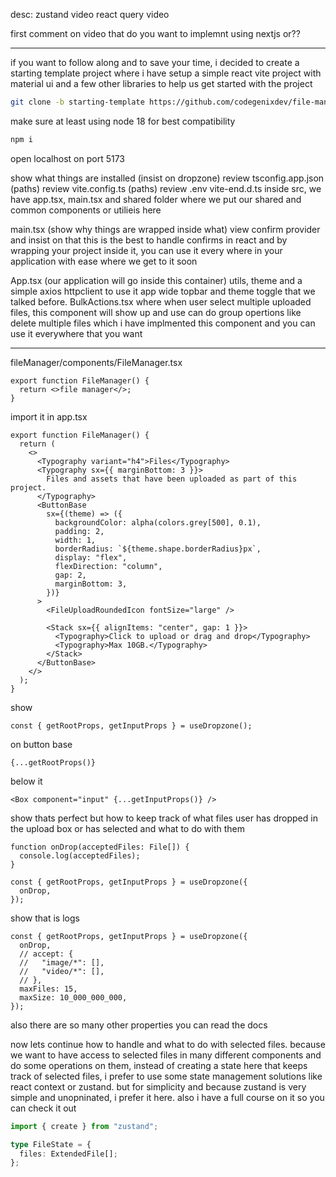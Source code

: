 desc:
zustand video
react query video

first comment on video that do you want to implemnt using nextjs or??

---

if you want to follow along and to save your time, i decided to create a starting template project where i have setup a simple react vite project with material ui and a few other libraries to help us get started with the project

```bash
git clone -b starting-template https://github.com/codegenixdev/file-manager-frontend-tutorial.git .
```

make sure at least using node 18 for best compatibility

```bash
npm i
```

open localhost on port 5173

show what things are installed (insist on dropzone)
review tsconfig.app.json (paths)
review vite.config.ts (paths)
review .env
vite-end.d.ts
inside src, we have app.tsx, main.tsx and shared folder where we put our shared and common components or utilieis here

main.tsx (show why things are wrapped inside what)
view confirm provider and insist on that this is the best to handle confirms in react and by wrapping your project inside it, you can use it every where in your application with ease where we get to it soon

App.tsx (our application will go inside this container)
utils, theme and a simple axios httpclient to use it app wide
topbar and theme toggle that we talked before.
BulkActions.tsx where when user select multiple uploaded files, this component will show up and use can do group opertions like delete multiple files which i have implmented this component and you can use it everywhere that you want

---

fileManager/components/FileManager.tsx

```tsx FileManager.tsx
export function FileManager() {
  return <>file manager</>;
}
```

import it in app.tsx

```tsx filemanager.tsx
export function FileManager() {
  return (
    <>
      <Typography variant="h4">Files</Typography>
      <Typography sx={{ marginBottom: 3 }}>
        Files and assets that have been uploaded as part of this project.
      </Typography>
      <ButtonBase
        sx={(theme) => ({
          backgroundColor: alpha(colors.grey[500], 0.1),
          padding: 2,
          width: 1,
          borderRadius: `${theme.shape.borderRadius}px`,
          display: "flex",
          flexDirection: "column",
          gap: 2,
          marginBottom: 3,
        })}
      >
        <FileUploadRoundedIcon fontSize="large" />

        <Stack sx={{ alignItems: "center", gap: 1 }}>
          <Typography>Click to upload or drag and drop</Typography>
          <Typography>Max 10GB.</Typography>
        </Stack>
      </ButtonBase>
    </>
  );
}
```

show

```tsx filemanager.tsx
const { getRootProps, getInputProps } = useDropzone();
```

on button base

```tsx filemanager.tsx
{...getRootProps()}
```

below it

```tsx
<Box component="input" {...getInputProps()} />
```

show
thats perfect but how to keep track of what files user has dropped in the upload box or has selected and what to do with them

```tsx
function onDrop(acceptedFiles: File[]) {
  console.log(acceptedFiles);
}

const { getRootProps, getInputProps } = useDropzone({
  onDrop,
});
```

show that is logs

```tsx
const { getRootProps, getInputProps } = useDropzone({
  onDrop,
  // accept: {
  //   "image/*": [],
  //   "video/*": [],
  // },
  maxFiles: 15,
  maxSize: 10_000_000_000,
});
```

also there are so many other properties you can read the docs

now lets continue how to handle and what to do with selected files.
because we want to have access to selected files in many different components and do some operations on them, instead of creating a state here that keeps track of selected files, i prefer to use some state management solutions like react context or zustand. but for simplicity and because zustand is very simple and unopninated, i prefer it here. also i have a full course on it so you can check it out

```ts hooks/useFileManagerStore.ts
import { create } from "zustand";

type FileState = {
  files: ExtendedFile[];
};
```

```ts types/extendedFile

```
